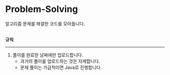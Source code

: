 # Problem-Solving
알고리즘 문제를 해결한 코드를 모아둡니다.
<br><br>

**규칙**
___
<ol>
  <li>풀이를 완료한 날짜에만 업로드합니다.
  <ul>
    <li>과거의 풀이를 업로드하는 것은 자제합니다.
  <li>문제 풀이는 가급적이면 Java로 진행합니다.
